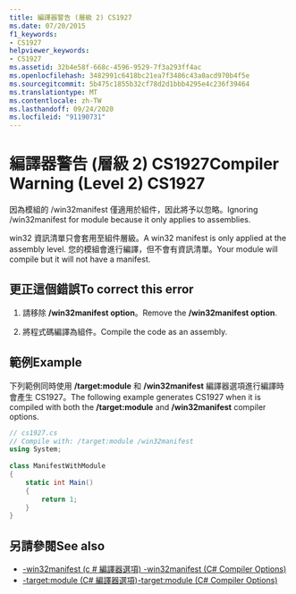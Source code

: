 ```yaml
---
title: 編譯器警告 (層級 2) CS1927
ms.date: 07/20/2015
f1_keywords:
- CS1927
helpviewer_keywords:
- CS1927
ms.assetid: 32b4e58f-668c-4596-9529-7f3a293ff4ac
ms.openlocfilehash: 3482991c6418bc21ea7f3486c43a0acd970b4f5e
ms.sourcegitcommit: 5b475c1855b32cf78d2d1bbb4295e4c236f39464
ms.translationtype: MT
ms.contentlocale: zh-TW
ms.lasthandoff: 09/24/2020
ms.locfileid: "91190731"
---
```

# <a name="compiler-warning-level-2-cs1927"></a><span data-ttu-id="9a4d5-102">編譯器警告 (層級 2) CS1927</span><span class="sxs-lookup"><span data-stu-id="9a4d5-102">Compiler Warning (Level 2) CS1927</span></span>

<span data-ttu-id="9a4d5-103">因為模組的 /win32manifest 僅適用於組件，因此將予以忽略。</span><span class="sxs-lookup"><span data-stu-id="9a4d5-103">Ignoring /win32manifest for module because it only applies to assemblies.</span></span>  
  
 <span data-ttu-id="9a4d5-104">win32 資訊清單只會套用至組件層級。</span><span class="sxs-lookup"><span data-stu-id="9a4d5-104">A win32 manifest is only applied at the assembly level.</span></span> <span data-ttu-id="9a4d5-105">您的模組會進行編譯，但不會有資訊清單。</span><span class="sxs-lookup"><span data-stu-id="9a4d5-105">Your module will compile but it will not have a manifest.</span></span>  
  
## <a name="to-correct-this-error"></a><span data-ttu-id="9a4d5-106">更正這個錯誤</span><span class="sxs-lookup"><span data-stu-id="9a4d5-106">To correct this error</span></span>  
  
1. <span data-ttu-id="9a4d5-107">請移除 **/win32manifest option**。</span><span class="sxs-lookup"><span data-stu-id="9a4d5-107">Remove the **/win32manifest option**.</span></span>  
  
2. <span data-ttu-id="9a4d5-108">將程式碼編譯為組件。</span><span class="sxs-lookup"><span data-stu-id="9a4d5-108">Compile the code as an assembly.</span></span>  
  
## <a name="example"></a><span data-ttu-id="9a4d5-109">範例</span><span class="sxs-lookup"><span data-stu-id="9a4d5-109">Example</span></span>  

 <span data-ttu-id="9a4d5-110">下列範例同時使用 **/target:module** 和 **/win32manifest** 編譯器選項進行編譯時會產生 CS1927。</span><span class="sxs-lookup"><span data-stu-id="9a4d5-110">The following example generates CS1927 when it is compiled with both the **/target:module** and **/win32manifest** compiler options.</span></span>  
  
```csharp  
// cs1927.cs  
// Compile with: /target:module /win32manifest  
using System;  
  
class ManifestWithModule  
{  
    static int Main()  
    {  
        return 1;  
    }  
}  
```  
  
## <a name="see-also"></a><span data-ttu-id="9a4d5-111">另請參閱</span><span class="sxs-lookup"><span data-stu-id="9a4d5-111">See also</span></span>

- [<span data-ttu-id="9a4d5-112">-win32manifest (c # 編譯器選項) </span><span class="sxs-lookup"><span data-stu-id="9a4d5-112">-win32manifest (C# Compiler Options)</span></span>](../language-reference/compiler-options/win32manifest-compiler-option.md)
- [<span data-ttu-id="9a4d5-113">-target:module (C# 編譯器選項)</span><span class="sxs-lookup"><span data-stu-id="9a4d5-113">-target:module (C# Compiler Options)</span></span>](../language-reference/compiler-options/target-module-compiler-option.md)
